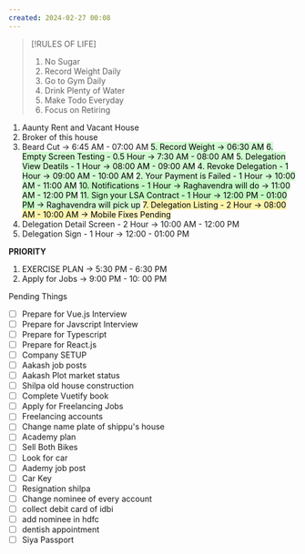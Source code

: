 ```yaml
---
created: 2024-02-27 00:08
---
```


> [!RULES OF LIFE]
>
> 1. No Sugar
> 2. Record Weight Daily
> 3. Go to Gym Daily
> 4. Drink Plenty of Water
> 5. Make Todo Everyday
> 6. Focus on Retiring

> 


1. Aaunty Rent and Vacant House 
2. Broker of this house
4. Beard Cut -> 6:45 AM - 07:00 AM
<mark style="background: #BBFABBA6;">5. Record Weight -> 06:30 AM</mark>
<mark style="background: #BBFABBA6;">6. Empty Screen Testing - 0.5 Hour -> 7:30 AM - 08:00 AM</mark>
<mark style="background: #BBFABBA6;">5. Delegation View Deatils - 1 Hour -> 08:00 AM - 09:00 AM</mark>
<mark style="background: #BBFABBA6;">4. Revoke Delegation - 1 Hour -> 09:00 AM - 10:00 AM</mark>
<mark style="background: #BBFABBA6;">2. Your Payment is Failed - 1 Hour -> 10:00 AM - 11:00 AM</mark>
<mark style="background: #BBFABBA6;"><mark style="background: #BBFABBA6;">10. Notifications - 1 Hour -> Raghavendra will do</mark> -> 11:00 AM - 12:00 PM</mark>
<mark style="background: #BBFABBA6;"><mark style="background: #BBFABBA6;">11. Sign your LSA Contract - 1 Hour -> 12:00 PM - 01:00 PM</mark> -> Raghavendra will pick up</mark>
<mark style="background: #FFF3A3A6;"><mark style="background: #FFF3A3A6;">7. Delegation Listing - 2 Hour -> 08:00 AM - 10:00 AM</mark> -> Mobile Fixes Pending</mark>
8. Delegation Detail Screen - 2 Hour -> 10:00 AM - 12:00 PM
9. Delegation Sign - 1 Hour -> 12:00 - 01:00 PM



**PRIORITY**

1. EXERCISE PLAN -> 5:30 PM - 6:30 PM
2. Apply for Jobs -> 9:00 PM - 10: 00 PM

Pending Things

- [ ] Prepare for Vue.js Interview
- [ ] Prepare for Javscript Interview
- [ ] Prepare for Typescript
- [ ] Prepare for React.js
- [ ] Company SETUP
- [ ] Aakash job posts
- [ ] Aakash Plot market status
- [ ] Shilpa old house construction
- [ ] Complete Vuetify book
- [ ] Apply for Freelancing Jobs
- [ ] Freelancing accounts
- [ ] Change name plate of shippu's house 
- [ ] Academy plan 
- [ ] Sell Both Bikes
- [ ] Look for car
- [ ] Aademy job post
- [ ] Car Key 
- [ ] Resignation shilpa
- [ ] Change nominee of every account
- [ ] collect debit card of idbi
- [ ] add nominee in hdfc 
- [ ] dentish appointment
- [ ] Siya Passport